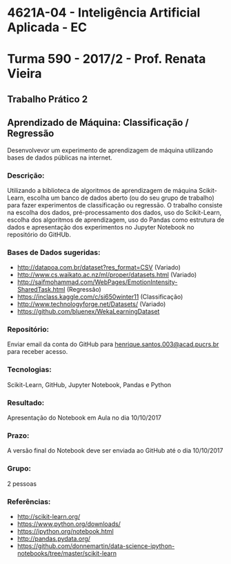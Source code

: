 # 4621A-04 - Inteligência Artificial Aplicada - EC
# Turma 590 - 2017/2 - Prof. Renata Vieira
## Trabalho Prático 2
## Aprendizado de Máquina: Classificação / Regressão

Desenvolvevor um experimento de aprendizagem de máquina utilizando bases de dados públicas na internet. 

### Descrição: 
Utilizando a biblioteca de algoritmos de aprendizagem de máquina Scikit-Learn, escolha um banco de dados aberto (ou do seu grupo de trabalho) para fazer experimentos de classificação ou regressão. O trabalho consiste na escolha dos dados, pré-processamento dos dados, uso do Scikit-Learn, escolha dos algoritmos de aprendizagem, uso do Pandas como estrutura de dados e apresentação dos experimentos no Jupyter Notebook no repositório do GitHUb.

### Bases de Dados sugeridas:
- http://datapoa.com.br/dataset?res_format=CSV (Variado)
- http://www.cs.waikato.ac.nz/ml/proper/datasets.html (Variado)
- http://saifmohammad.com/WebPages/EmotionIntensity-SharedTask.html (Regressão)
- https://inclass.kaggle.com/c/si650winter11 (Classificação)
- http://www.technologyforge.net/Datasets/ (Variado)
- https://github.com/bluenex/WekaLearningDataset

### Repositório: 
Enviar email da conta do GitHub para henrique.santos.003@acad.pucrs.br para receber acesso.

### Tecnologias: 
Scikit-Learn, GitHub, Jupyter Notebook, Pandas e Python

### Resultado: 
Apresentação do Notebook em Aula no dia 10/10/2017

### Prazo: 
A versão final do Notebook deve ser enviada ao GitHub até o dia 10/10/2017

### Grupo:
2 pessoas

### Referências:
- http://scikit-learn.org/
- https://www.python.org/downloads/
- https://ipython.org/notebook.html
- http://pandas.pydata.org/
- https://github.com/donnemartin/data-science-ipython-notebooks/tree/master/scikit-learn
